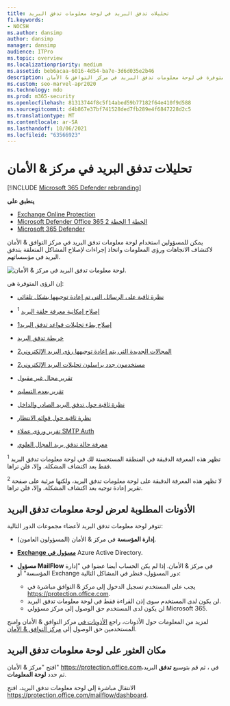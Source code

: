```yaml
---
title: تحليلات تدفق البريد في لوحة معلومات تدفق البريد
f1.keywords:
- NOCSH
ms.author: dansimp
author: dansimp
manager: dansimp
audience: ITPro
ms.topic: overview
ms.localizationpriority: medium
ms.assetid: beb6acaa-6016-4d54-ba7e-3d6d035e2b46
description: يمكن للمسؤولين التعرف على الرؤى والتقارير المتوفرة في لوحة معلومات تدفق البريد في مركز التوافق & الأمان.
ms.custom: seo-marvel-apr2020
ms.technology: mdo
ms.prod: m365-security
ms.openlocfilehash: 81313744f8c5f14abed59b77182f64e410f9d588
ms.sourcegitcommit: d4b867e37bf741528ded7fb289e4f6847228d2c5
ms.translationtype: MT
ms.contentlocale: ar-SA
ms.lasthandoff: 10/06/2021
ms.locfileid: "63566923"
---
```

# <a name="mail-flow-insights-in-the-security--compliance-center"></a>تحليلات تدفق البريد في مركز & الأمان

[!INCLUDE [Microsoft 365 Defender rebranding](../includes/microsoft-defender-for-office.md)]

**ينطبق على**
- [Exchange Online Protection](exchange-online-protection-overview.md)
- [Microsoft Defender Office 365 الخطة 1 الخطة 2](defender-for-office-365.md)
- [Microsoft 365 Defender](../defender/microsoft-365-defender.md)

يمكن للمسؤولين استخدام لوحة معلومات تدفق البريد في مركز التوافق & الأمان لاكتشاف الاتجاهات ورؤى المعلومات واتخاذ إجراءات لإصلاح المشاكل المتعلقة بتدفق البريد في مؤسساتهم.

![لوحة معلومات تدفق البريد في مركز & الأمان.](../../media/mail-flow-dashboard-v2.png)

إن الرؤى المتوفرة هي:

- [نظرة ثاقبة على الرسائل التي تم إعادة توجيهها بشكل تلقائي](mfi-auto-forwarded-messages-report.md)

- [إصلاح إمكانية معرفة حلقة البريد](mfi-mail-loop-insight.md) <sup>1</sup>

- [إصلاح بطء تحليلات قواعد تدفق البريد1](mfi-slow-mail-flow-rules-insight.md)<sup></sup>

- [خريطة تدفق البريد](mfi-mail-flow-map-report.md)

- [المجالات الجديدة التي يتم إعادة توجيهها رؤى البريد الإلكتروني2](mfi-new-domains-being-forwarded-email.md)<sup></sup>

- [مستخدمون جدد يراسلون تحليلات البريد الإلكتروني2](mfi-new-users-forwarding-email.md)<sup></sup>

- [تقرير مجال غير مقبول](mfi-non-accepted-domain-report.md)

- [تقرير بعدم التسليم](mfi-non-delivery-report.md)

- [نظرة ثاقبة حول تدفق البريد الصادر والداخل](mfi-outbound-and-inbound-mail-flow.md)

- [نظرة ثاقبة حول قوائم الانتظار](mfi-queue-alerts-and-queues.md)

- [تقرير ورؤى عملاء SMTP Auth](mfi-smtp-auth-clients-report.md)

- [معرفة حالة تدفق بريد المجال العلوي](mfi-domain-mail-flow-status-insight.md)

<sup>1</sup> تظهر هذه المعرفة الدقيقة في المنطقة المستحسنة لك في لوحة معلومات تدفق البريد فقط بعد اكتشاف المشكلة. وإلا، فلن تراها.

<sup>2</sup> لا تظهر هذه المعرفة الدقيقة على لوحة معلومات تدفق البريد، ولكنها مرئية على صفحة تقرير إعادة توجيه بعد [](view-mail-flow-reports.md#forwarding-report) اكتشاف المشكلة. وإلا، فلن تراها.

## <a name="permissions-required-to-view-the-mail-flow-dashboard"></a>الأذونات المطلوبة لعرض لوحة معلومات تدفق البريد

تتوفر لوحة معلومات تدفق البريد لأعضاء مجموعات الدور التالية:

- **إدارة المؤسسة** في مركز & الأمان (المسؤولون العامون).

- **[Exchange مسؤول في](/azure/active-directory/roles/permissions-reference#exchange-administrator)** Azure Active Directory.

- **مسؤول MailFlow** في مركز & الأمان. إذا لم يكن الحساب أيضا عضوا في "إدارة المؤسسة" أو Exchange دور المسؤول، فنظر في المشاكل التالية:
  - يجب على المستخدم تسجيل الدخول إلى مركز & التوافق مباشرة في <https://protection.office.com>.
  - لن يكون لدى المستخدم سوى إذن القراءة فقط في لوحة معلومات تدفق البريد.
  - لن يكون لدى المستخدم حق الوصول إلى مركز مسؤولي Microsoft 365.

لمزيد من المعلومات حول الأذونات، راجع [الأذونات في](permissions-in-the-security-and-compliance-center.md) مركز التوافق & الأمان وامنح المستخدمين حق الوصول إلى [مركز التوافق & الأمان](grant-access-to-the-security-and-compliance-center.md).

## <a name="where-to-find-the-mail-flow-dashboard"></a>مكان العثور على لوحة معلومات تدفق البريد

افتح "مركز & الأمان" <https://protection.office.com>في ، ثم قم بتوسيع **تدفق** البريد، ثم حدد **لوحة المعلومات**.

الانتقال مباشرة إلى لوحة معلومات تدفق البريد، افتح <https://protection.office.com/mailflow/dashboard>.